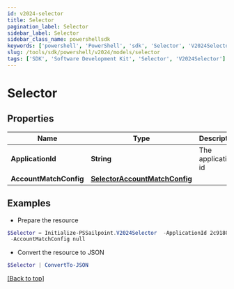 ```yaml
---
id: v2024-selector
title: Selector
pagination_label: Selector
sidebar_label: Selector
sidebar_class_name: powershellsdk
keywords: ['powershell', 'PowerShell', 'sdk', 'Selector', 'V2024Selector'] 
slug: /tools/sdk/powershell/v2024/models/selector
tags: ['SDK', 'Software Development Kit', 'Selector', 'V2024Selector']
---
```



# Selector

## Properties

Name | Type | Description | Notes
------------ | ------------- | ------------- | -------------
**ApplicationId** | **String** | The application id | [optional] 
**AccountMatchConfig** | [**SelectorAccountMatchConfig**](selector-account-match-config) |  | [optional] 

## Examples

- Prepare the resource
```powershell
$Selector = Initialize-PSSailpoint.V2024Selector  -ApplicationId 2c91808874ff91550175097daaec161c&quot; `
 -AccountMatchConfig null
```

- Convert the resource to JSON
```powershell
$Selector | ConvertTo-JSON
```


[[Back to top]](#) 

